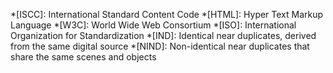*[ISCC]: International Standard Content Code
*[HTML]: Hyper Text Markup Language
*[W3C]: World Wide Web Consortium
*[ISO]: International Organization for Standardization
*[IND]: Identical near duplicates, derived from the same digital source
*[NIND]: Non-identical near duplicates that share the same scenes and objects
